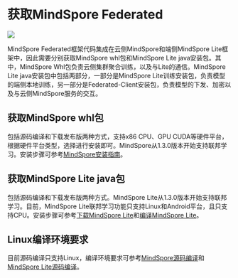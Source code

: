 # 获取MindSpore Federated

<a href="https://gitee.com/mindspore/docs/blob/r1.8/docs/federated/docs/source_zh_cn/federated_install.md" target="_blank"><img src="https://mindspore-website.obs.cn-north-4.myhuaweicloud.com/website-images/master/resource/_static/logo_source.png"></a>

MindSpore Federated框架代码集成在云侧MindSpore和端侧MindSpore Lite框架中，因此需要分别获取MindSpore whl包和MindSpore Lite java安装包。其中，MindSpore Whl包负责云侧集群聚合训练，以及与Lite的通信。MindSpore Lite java安装包中包括两部分，一部分是MindSpore Lite训练安装包，负责模型的端侧本地训练，另一部分是Federated-Client安装包，负责模型的下发、加密以及与云侧MindSpore服务的交互。

## 获取MindSpore whl包

包括源码编译和下载发布版两种方式，支持x86 CPU、GPU CUDA等硬件平台，根据硬件平台类型，选择进行安装即可。MindSpore从1.3.0版本开始支持联邦学习。安装步骤可参考[MindSpore安装指南](https://www.mindspore.cn/install)。

## 获取MindSpore Lite java包

包括源码编译和下载发布版两种方式。MindSpore Lite从1.3.0版本开始支持联邦学习。目前，MindSpore Lite联邦学习功能只支持Linux和Android平台，且只支持CPU。安装步骤可参考[下载MindSpore Lite](https://www.mindspore.cn/lite/docs/zh-CN/r1.8/use/downloads.html)和[编译MindSpore Lite](https://www.mindspore.cn/lite/docs/zh-CN/r1.8/use/build.html)。

## Linux编译环境要求

目前源码编译只支持Linux，编译环境要求可参考[MindSpore源码编译](https://www.mindspore.cn/install)和[MindSpore Lite源码编译](https://www.mindspore.cn/lite/docs/zh-CN/r1.8/use/build.html)。
